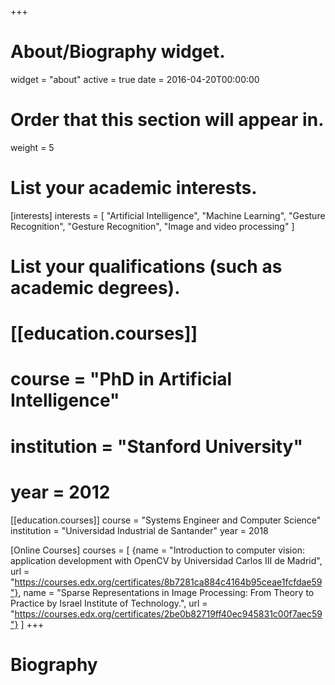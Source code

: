 +++
# About/Biography widget.
widget = "about"
active = true
date = 2016-04-20T00:00:00

# Order that this section will appear in.
weight = 5

# List your academic interests.
[interests]
  interests = [
    "Artificial Intelligence",
    "Machine Learning",
    "Gesture Recognition",
    "Gesture Recognition",
    "Image and video processing"
  ]

# List your qualifications (such as academic degrees).
# [[education.courses]]
#  course = "PhD in Artificial Intelligence"
#  institution = "Stanford University"
#  year = 2012

[[education.courses]]
  course = "Systems Engineer and Computer Science"
  institution = "Universidad Industrial de Santander"
  year = 2018

[Online Courses]
  courses = [
    {name = "Introduction to computer vision: application development with OpenCV by Universidad Carlos III de Madrid", url = "https://courses.edx.org/certificates/8b7281ca884c4164b95ceae1fcfdae59"},
     name = "Sparse Representations in Image Processing: From Theory to Practice by Israel Institute of Technology.", url = "https://courses.edx.org/certificates/2be0b82719ff40ec945831c00f7aec59"}
  ]
+++

# Biography
 
